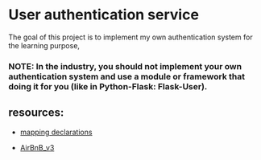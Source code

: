 # User authentication service 

The goal of this project is to implement my own authentication system for the learning purpose,

### NOTE: In the industry, you should not implement your own authentication system and use a module or framework that doing it for you (like in Python-Flask: Flask-User). 

## resources:
* [mapping declarations](https://intranet.alxswe.com/rltoken/-a69l-rGqoFdXnnu6qfKdA)

* [AirBnB_v3](https://github.com/eyadfattah23/AirBnB_clone_v3/blob/9fbbb876c7d6b3365338591eccaad48058beb0d9/models/engine/db_storage.py#L16)
